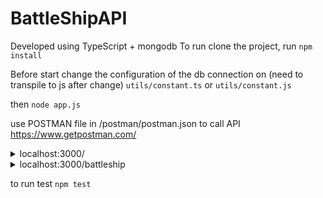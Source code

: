# BattleShipAPI

Developed using TypeScript + mongodb
To run clone the project, run 
`npm install`

Before start
change the configuration of the db connection on (need to transpile to js after change)
`utils/constant.ts`
or 
`utils/constant.js`

then 
`node app.js`

use POSTMAN file in /postman/postman.json to call API
https://www.getpostman.com/

<details>
   <summary>localhost:3000/</summary>
   <p>Get version of the API</p>
  <p>ex. `{
    "version": "1.0"
    }`</p>
 </details>
 <details>
   <summary>localhost:3000/battleship</summary>
   <p>Get new Game Id, API will return GameId, this will generate board and populate all the required ship in the board,
  Saved the location of ships in the DB `battleship_in_progress` and `battleship_logs`</p>
  <p>
    <p>ex. `{
    "Id": "5a3dd4dc71fd6381dc085c44"
}`</p>
 </details>

to run test
`npm test`

